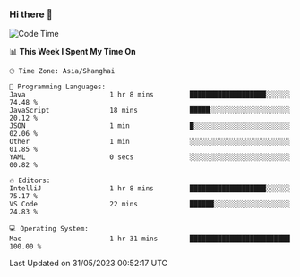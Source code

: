 ### Hi there 👋


<!--START_SECTION:waka-->
![Code Time](http://img.shields.io/badge/Code%20Time-1%2C142%20hrs%2039%20mins-blue)

📊 **This Week I Spent My Time On** 

```text
🕑︎ Time Zone: Asia/Shanghai

💬 Programming Languages: 
Java                     1 hr 8 mins         ███████████████████░░░░░░   74.48 % 
JavaScript               18 mins             █████░░░░░░░░░░░░░░░░░░░░   20.12 % 
JSON                     1 min               █░░░░░░░░░░░░░░░░░░░░░░░░   02.06 % 
Other                    1 min               ░░░░░░░░░░░░░░░░░░░░░░░░░   01.85 % 
YAML                     0 secs              ░░░░░░░░░░░░░░░░░░░░░░░░░   00.82 % 

🔥 Editors: 
IntelliJ                 1 hr 8 mins         ███████████████████░░░░░░   75.17 % 
VS Code                  22 mins             ██████░░░░░░░░░░░░░░░░░░░   24.83 % 

💻 Operating System: 
Mac                      1 hr 31 mins        █████████████████████████   100.00 % 
```


 Last Updated on 31/05/2023 00:52:17 UTC
<!--END_SECTION:waka-->

<!--
**SillyPasty/SillyPasty** is a ✨ _special_ ✨ repository because its `README.md` (this file) appears on your GitHub profile.

Here are some ideas to get you started:

- 🔭 I’m currently working on ...
- 🌱 I’m currently learning ...
- 👯 I’m looking to collaborate on ...
- 🤔 I’m looking for help with ...
- 💬 Ask me about ...
- 📫 How to reach me: ...
- 😄 Pronouns: ...
- ⚡ Fun fact: ...
-->


